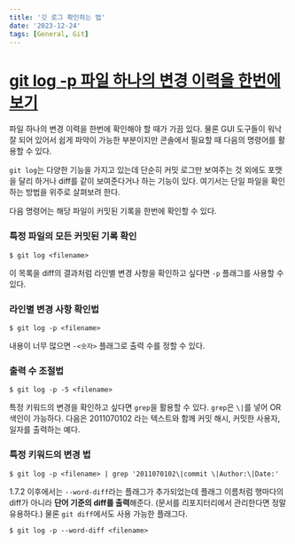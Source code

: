 ```yaml
---
title: '깃 로그 확인하는 법'
date: '2023-12-24'
tags: [General, Git]
---
```



# [git log -p 파일 하나의 변경 이력을 한번에 보기](https://edykim.com/ko/post/git-log-p-view-a-single-change-history-of-a-file/)

파일 하나의 변경 이력을 한번에 확인해야 할 때가 가끔 있다. 물론 GUI 도구들이 워낙 잘 되어 있어서 쉽게 파악이 가능한 부분이지만 콘솔에서 필요할 때 다음의 명령어를 활용할 수 있다.

`git log`는 다양한 기능을 가지고 있는데 단순히 커밋 로그만 보여주는 것 외에도 포맷을 달리 하거나 diff를 같이 보여준다거나 하는 기능이 있다. 여기서는 단일 파일을 확인하는 방법을 위주로 살펴보려 한다.

다음 명령어는 해당 파일이 커밋된 기록을 한번에 확인할 수 있다.

### 특정 파일의 모든 커밋된 기록 확인

```text
$ git log <filename>
```

이 목록을 diff의 결과처럼 라인별 변경 사항을 확인하고 싶다면 `-p` 플래그를 사용할 수 있다.

### 라인별 변경 사항 확인법

```text
$ git log -p <filename>
```

내용이 너무 많으면 `-<숫자>` 플래그로 출력 수를 정할 수 있다.

### 출력 수 조절법

```text
$ git log -p -5 <filename>
```

특정 키워드의 변경을 확인하고 싶다면 `grep`을 활용할 수 있다. `grep`은 `\|`를 넣어 OR 색인이 가능하다. 다음은 2011070102 라는 텍스트와 함께 커밋 해시, 커밋한 사용자, 일자를 출력하는 예다.

### 특정 키워드의 변경 법

```text
$ git log -p <filename> | grep '2011070102\|commit \|Author:\|Date:'
```

1.7.2 이후에서는 `--word-diff`라는 플래그가 추가되었는데 플래그 이름처럼 행마다의 diff가 아니라 **단어 기준의 diff를 출력**해준다. (문서를 리포지터리에서 관리한다면 정말 유용하다.) 물론 `git diff`에서도 사용 가능한 플래그다.

```text
$ git log -p --word-diff <filename>
```